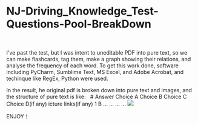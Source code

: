 # NJ-Driving_Knowledge_Test-Questions-Pool-BreakDown
&nbsp;

I've past the test, but I was intent to uneditable PDF into pure text, so we can make flashcards, tag them, make a graph showing their relations, and analyse the frequency of each word. To get this work done, software including PyCharm, Sumblime Text, MS Excel, and Adobe Acrobat,  and techinque like RegEx, Python were used.
&nbsp;

In the result, he original pdf is broken down into pure text and images, and the structure of pure text is like:
&nbsp;
\#         Answer       Choice A       Choice B       Choice C       Choice D(if any)       icture links(if any)
1           B             ...           ...            ...              ...                 <img src = "../pics/xxx.jpeg">
&nbsp;
&nbsp;

ENJOY！
